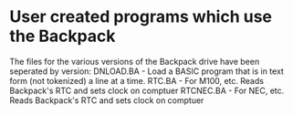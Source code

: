 # User created programs which use the Backpack

The files for the various versions of the Backpack drive have been seperated by version:
DNLOAD.BA     - Load a BASIC program that is in text form (not tokenized) a line at a time.
RTC.BA        - For M100, etc. Reads Backpack's RTC and sets clock on comptuer
RTCNEC.BA     - For NEC, etc. Reads Backpack's RTC and sets clock on comptuer




